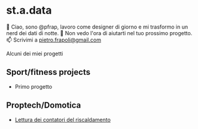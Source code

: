 # st.a.data

👋 Ciao, sono @pfrap, lavoro come designer di giorno e mi trasformo in un nerd dei dati di notte.
💞️ Non vedo l'ora di aiutarti nel tuo prossimo progetto.
📫 Scrivimi a pietro.frapoli@gmail.com

Alcuni dei miei progetti

## Sport/fitness projects
* Primo progetto

## Proptech/Domotica
* [Lettura dei contatori del riscaldamento](Proptech/contatori_riscaldamento/Lettura_contatori_riscaldamento.md)
